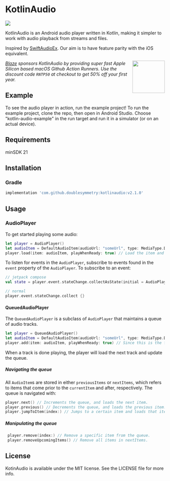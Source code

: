 # KotlinAudio

[![](https://jitpack.io/v/doublesymmetry/KotlinAudio.svg)](https://jitpack.io/#doublesymmetry/KotlinAudio)

KotlinAudio is an Android audio player written in Kotlin, making it simpler to work with audio playback from streams and files.

Inspired by [SwiftAudioEx](https://github.com/doublesymmetry/SwiftAudioEx). Our aim is to have feature parity with the iOS equivalent.

<div align="left" valign="middle">
<a href="https://runblaze.dev">
 <picture>
   <source media="(prefers-color-scheme: dark)" srcset="https://www.runblaze.dev/logo_dark.png">
   <img align="right" src="https://www.runblaze.dev/logo_light.png" height="102px"/>
 </picture>
</a>

<br style="display: none;"/>

_[Blaze](https://runblaze.dev) sponsors KotlinAudio by providing super fast Apple Silicon based macOS Github Action Runners. Use the discount code `RNTP50` at checkout to get 50% off your first year._

</div>

## Example

To see the audio player in action, run the example project!
To run the example project, clone the repo, then open in Android Studio.
Choose "kotlin-audio-example" in the run target and run it in a simulator
(or on an actual device).

## Requirements

minSDK 21

## Installation

### Gradle

```gradle
implementation 'com.github.doublesymmetry:kotlinaudio:v2.1.0'
```

## Usage

### AudioPlayer

To get started playing some audio:

```swift
let player = AudioPlayer()
let audioItem = DefaultAudioItem(audioUrl: "someUrl", type: MediaType.DEFAULT)
player.load(item: audioItem, playWhenReady: true) // Load the item and start playing when the player is ready.
```

To listen for events in the `AudioPlayer`, subscribe to events found in the `event` property of the `AudioPlayer`.
To subscribe to an event:

```kotlin
// jetpack compose
val state = player.event.stateChange.collectAsState(initial = AudioPlayerState.IDLE)

// normal
player.event.stateChange.collect {}
```

#### QueuedAudioPlayer

The `QueuedAudioPlayer` is a subclass of `AudioPlayer` that maintains a queue of audio tracks.

```swift
let player = QueuedAudioPlayer()
let audioItem = DefaultAudioItem(audioUrl: "someUrl", type: MediaType.DEFAULT)
player.add(item: audioItem, playWhenReady: true) // Since this is the first item, we can supply playWhenReady: true to immedietaly start playing when the item is loaded.
```

When a track is done playing, the player will load the next track and update the queue.

##### Navigating the queue

All `AudioItem`s are stored in either `previousItems` or `nextItems`, which refers to items that come prior to the `currentItem` and after, respectively. The queue is navigated with:

```swift
player.next() // Increments the queue, and loads the next item.
player.previous() // Decrements the queue, and loads the previous item.
player.jumpToItem(index:) // Jumps to a certain item and loads that item.
```

##### Manipulating the queue

```swift
 player.remove(index:) // Remove a specific item from the queue.
 player.removeUpcomingItems() // Remove all items in nextItems.
```

## License

KotinAudio is available under the MIT license. See the LICENSE file for more info.
